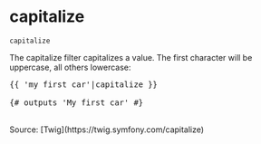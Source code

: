 # capitalize

`capitalize`

The capitalize filter capitalizes a value. The first character will be uppercase, all others lowercase:

<pre>{{ 'my first car'|capitalize }}

{# outputs 'My first car' #}</pre>
<br>
Source: [Twig](https://twig.symfony.com/capitalize)